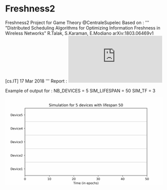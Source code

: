 # Freshness2
Freshness2 Project for Game Theory @CentraleSupelec
Based on : 
    '''
    "Distributed Scheduling Algorithms for Optimizing Information Freshness in Wireless Networks" 
    R.Talak, S.Karaman, E.Modiano
    arXiv:1803.06469v1 [cs.IT] 17 Mar 2018 
    '''
Report : 
![](https://github.com/N3CK5/Freshness2/blob/main/Project_Freshness_2.pdf)

Example of output for :
NB_DEVICES = 5
SIM_LIFESPAN = 50
SIM_TF = 3

![](https://github.com/N3CK5/Freshness2/blob/main/animation.gif)
